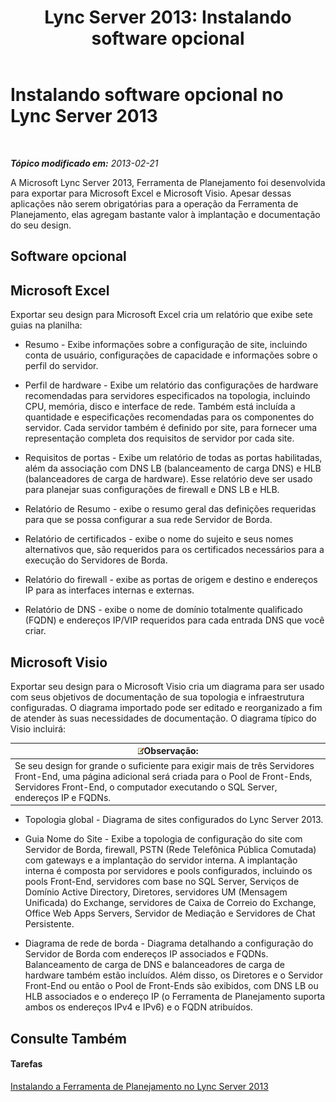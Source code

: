 ﻿---
title: 'Lync Server 2013: Instalando software opcional'
TOCTitle: Instalando software opcional
ms:assetid: b95b3301-fa1e-4b96-9af4-05b43d39db8d
ms:mtpsurl: https://technet.microsoft.com/pt-br/library/Gg615032(v=OCS.15)
ms:contentKeyID: 52057698
ms.date: 05/19/2016
mtps_version: v=OCS.15
ms.translationtype: HT
---

# Instalando software opcional no Lync Server 2013

 

_**Tópico modificado em:** 2013-02-21_

A Microsoft Lync Server 2013, Ferramenta de Planejamento foi desenvolvida para exportar para Microsoft Excel e Microsoft Visio. Apesar dessas aplicações não serem obrigatórias para a operação da Ferramenta de Planejamento, elas agregam bastante valor à implantação e documentação do seu design.

## Software opcional

## Microsoft Excel

Exportar seu design para Microsoft Excel cria um relatório que exibe sete guias na planilha:

  - Resumo - Exibe informações sobre a configuração de site, incluindo conta de usuário, configurações de capacidade e informações sobre o perfil do servidor.

  - Perfil de hardware - Exibe um relatório das configurações de hardware recomendadas para servidores especificados na topologia, incluindo CPU, memória, disco e interface de rede. Também está incluída a quantidade e especificações recomendadas para os componentes do servidor. Cada servidor também é definido por site, para fornecer uma representação completa dos requisitos de servidor por cada site.

  - Requisitos de portas - Exibe um relatório de todas as portas habilitadas, além da associação com DNS LB (balanceamento de carga DNS) e HLB (balanceadores de carga de hardware). Esse relatório deve ser usado para planejar suas configurações de firewall e DNS LB e HLB.

  - Relatório de Resumo - exibe o resumo geral das definições requeridas para que se possa configurar a sua rede Servidor de Borda.

  - Relatório de certificados - exibe o nome do sujeito e seus nomes alternativos que, são requeridos para os certificados necessários para a execução do Servidores de Borda.

  - Relatório do firewall - exibe as portas de origem e destino e endereços IP para as interfaces internas e externas.

  - Relatório de DNS - exibe o nome de domínio totalmente qualificado (FQDN) e endereços IP/VIP requeridos para cada entrada DNS que você criar.

## Microsoft Visio

Exportar seu design para o Microsoft Visio cria um diagrama para ser usado com seus objetivos de documentação de sua topologia e infraestrutura configuradas. O diagrama importado pode ser editado e reorganizado a fim de atender às suas necessidades de documentação. O diagrama típico do Visio incluirá:

<table>
<thead>
<tr class="header">
<th><img src="images/Gg425756.note(OCS.15).gif" title="note" alt="note" />Observação:</th>
</tr>
</thead>
<tbody>
<tr class="odd">
<td>Se seu design for grande o suficiente para exigir mais de três Servidores Front-End, uma página adicional será criada para o Pool de Front-Ends, Servidores Front-End, o computador executando o SQL Server, endereços IP e FQDNs.</td>
</tr>
</tbody>
</table>


  - Topologia global - Diagrama de sites configurados do Lync Server 2013.

  - Guia Nome do Site - Exibe a topologia de configuração do site com Servidor de Borda, firewall, PSTN (Rede Telefônica Pública Comutada) com gateways e a implantação do servidor interna. A implantação interna é composta por servidores e pools configurados, incluindo os pools Front-End, servidores com base no SQL Server, Serviços de Domínio Active Directory, Diretores, servidores UM (Mensagem Unificada) do Exchange, servidores de Caixa de Correio do Exchange, Office Web Apps Servers, Servidor de Mediação e Servidores de Chat Persistente.

  - Diagrama de rede de borda - Diagrama detalhando a configuração do Servidor de Borda com endereços IP associados e FQDNs. Balanceamento de carga de DNS e balanceadores de carga de hardware também estão incluídos. Além disso, os Diretores e o Servidor Front-End ou então o Pool de Front-Ends são exibidos, com DNS LB ou HLB associados e o endereço IP (o Ferramenta de Planejamento suporta ambos os endereços IPv4 e IPv6) e o FQDN atribuídos.

## Consulte Também

#### Tarefas

[Instalando a Ferramenta de Planejamento no Lync Server 2013](lync-server-2013-installing-the-planning-tool.md)

